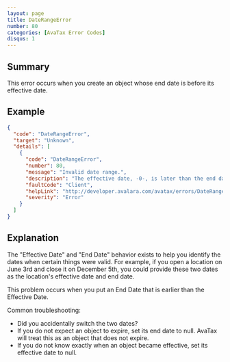 ```yaml
---
layout: page
title: DateRangeError
number: 80
categories: [AvaTax Error Codes]
disqus: 1
---
```


## Summary

This error occurs when you create an object whose end date is before its effective date.

## Example

```json
{
  "code": "DateRangeError",
  "target": "Unknown",
  "details": [
    {
      "code": "DateRangeError",
      "number": 80,
      "message": "Invalid date range.",
      "description": "The effective date, -0-, is later than the end date, -1-.",
      "faultCode": "Client",
      "helpLink": "http://developer.avalara.com/avatax/errors/DateRangeError",
      "severity": "Error"
    }
  ]
}
```

## Explanation

The "Effective Date" and "End Date" behavior exists to help you identify the dates when certain things were valid.  For example, if you open a location on June 3rd and close it on December 5th, you could provide these two dates as the location's effective date and end date.

This problem occurs when you put an End Date that is earlier than the Effective Date.

Common troubleshooting:

<ul class="normal">
<li>Did you accidentally switch the two dates?</li>
<li>If you do not expect an object to expire, set its end date to null.  AvaTax will treat this as an object that does not expire.</li>
<li>If you do not know exactly when an object became effective, set its effective date to null.</li>
</ul>
